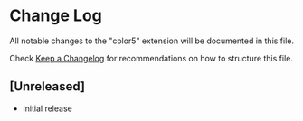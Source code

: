 # Change Log

All notable changes to the "color5" extension will be documented in this file.

Check [Keep a Changelog](http://keepachangelog.com/) for recommendations on how to structure this file.

## [Unreleased]

- Initial release
